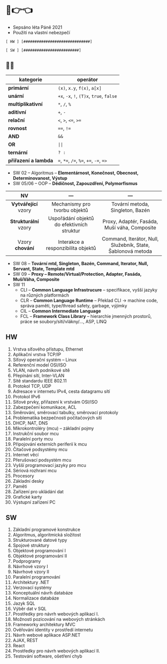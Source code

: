 # 🥺👉👈

* Sepsáno léta Páně 2021
* Použití na vlastní nebezpečí

`[ HW ] [##############################]`

`[ SW ] [#########################]`

## 🥵🥶

kategorie | operátor
--- | ---
__primární__ | `(x)`, `x.y`, `f(x)`, `a[x]`
__unární__ | `+x`, `-x`, `!`, `(T)x`, `true`, `false`
__multiplikativní__ | `*`, `/`, `%`
__aditivní__ | `+`, `-`
__relační__ | `<`, `>`, `<=`, `>=`
__rovnost__ | `==`, `!=`
__AND__ | `&&`
__OR__ | `\|\|`
__ternární__ | `? :`
__přiřazení a lambda__ | `=`, `*=`, `/=`, `%=`, `+=`, `-=`, `=>`

* SW 02 – Algoritmus – __Elementárnost, Konečnost, Obecnost, Determinovanost, Výstup__
* SW 05/06 – OOP – __Dědičnost, Zapouzdření, Polymorfismus__

NV | — | —
:-: | :-: | :-:
__Vytvářející__ vzory | Mechanismy pro tvorbu objektů | Tovární metoda, Singleton, Bazén
__Strukturální__ vzory | Uspořádání objektů do efektivních struktur | Proxy, Adaptér, Fasáda, Muší váha, Composite
Vzory __chování__ | Interakce a responzibilita objektů | Command, Iterátor, Null, Služebník, State, Šablonová metoda

* SW 08 – __Tovární mtd, Singleton, Bazén, Command, Iterator, Null, Servant, State, Template mtd__
* SW 09 – __Proxy – Remote/Virtual/Protection, Adapter, Fasáda, MušíVáha, Composite__
* SW 11
  * CLI – __Common Language Infrastrucure__ – specifikace, vyšší jazyky na různých platformách
  * CLR – __Common Language Runtime__ – Překlad CLI -> machine code, správa paměti, type/thread safety, garbage, výjimky
  * CIL – __Common Intermediate Language__
  * FCL – __Framework Class Library__ – hierarchie jmenných prostorů, práce se soubory/sítí/vlákny/..., ASP, LINQ

## HW

1. Vrstva síťového přístupu, Ethernet
2. Aplikační vrstva TCP/IP
3. Síťový operační systém – Linux
4. Referenční model OSI/ISO
5. VLAN, návrh podnikové sítě
6. Přepínání sítí, Inter-VLAN
7. Sítě standardu IEEE 802.11
8. Protokol TCP, UDP
9. Adresace v internetu IPv4, cesta datagramu sítí
10. Protokol IPv6
11. Síťové prvky, přiřazení k vrstvám OSI/ISO
12. Zabezpečení komunikace, ACL
13. Směrování, směrovací tabulky, směrovací protokoly
14. Problematika bezpečnosti počítačových sítí
15. DHCP, NAT, DNS
16. Mikrokontroléry (mcu) – základní pojmy
17. Instrukční soubor mcu
18. Paralelní porty mcu
19. Připojování externích periferií k mcu
20. Čítačové podsystémy mcu
21. Internet věcí
22. Přerušovací podsystém mcu
23. Vyšší programovací jazyky pro mcu
24. Sériová rozhraní mcu
25. Procesory
26. Základní desky
27. Paměti
28. Zařízení pro ukládání dat
29. Grafické karty
30. Výstupní zařízení PC

## SW

1. Základní programové konstrukce
2. Algoritmus, algoritmická složitost
3. Strukturované datové typy
4. Spojové struktury
5. Objektové programování I
6. Objektové programování II
7. Podprogramy
8. Návrhové vzory I
9. Návrhové vzory II
10. Paralelní programování
11. Architektury .NET
12. Verzovací systémy
13. Konceptuální návrh databáze
14. Normalizace databáze
15. Jazyk SQL
16. Výběr dat v SQL
17. Prostředky pro návrh webových aplikací I.
18. Možnosti pozicování na webových stránkách
19. Frameworky architektury MVC
20. Ověřování identity v prostředí internetu
21. Návrh webové aplikace <span>ASP.NET</span>
22. AJAX, REST
23. React
24. Prostředky pro návrh webových aplikací II.
25. Testování software, ošetření chyb
